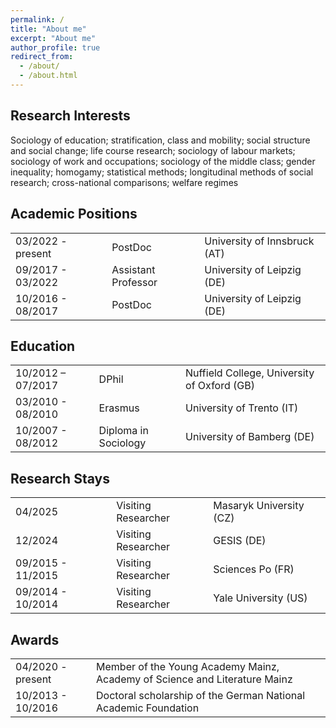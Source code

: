 ```yaml
---
permalink: /
title: "About me"
excerpt: "About me"
author_profile: true
redirect_from: 
  - /about/
  - /about.html
---
```


## Research Interests

Sociology of education; stratification, class and mobility; social structure and social change; life course research; sociology of labour markets; sociology of work and occupations; sociology of the middle class; gender inequality; homogamy; statistical methods; longitudinal methods of social research; cross-national comparisons; welfare regimes



## Academic Positions

|                       |                                 |                                           |
|-----------------------|---------------------------------|-------------------------------------------|
| 03/2022 - present     | PostDoc                        | University of Innsbruck (AT)             |
| 09/2017 - 03/2022     | Assistant Professor            | University of Leipzig (DE)               |
| 10/2016 - 08/2017     | PostDoc                        | University of Leipzig (DE)               |

## Education

|                       |                                 |                                           |
|-----------------------|---------------------------------|-------------------------------------------|
| 10/2012 – 07/2017     | DPhil                          | Nuffield College, University of Oxford (GB) |
| 03/2010 - 08/2010     | Erasmus                        | University of Trento (IT)                |
| 10/2007 - 08/2012     | Diploma in Sociology           | University of Bamberg (DE)               |

## Research Stays

|                       |                                 |                                           |
|-----------------------|---------------------------------|-------------------------------------------|
| 04/2025               | Visiting Researcher            | Masaryk University (CZ)                  |
| 12/2024               | Visiting Researcher            | GESIS (DE)                               |
| 09/2015 - 11/2015     | Visiting Researcher            | Sciences Po (FR)                         |
| 09/2014 - 10/2014     | Visiting Researcher            | Yale University (US)                     |

## Awards

|                       |                                 |
|-----------------------|---------------------------------|
| 04/2020 - present     | Member of the Young Academy Mainz, Academy of Science and Literature Mainz |
| 10/2013 - 10/2016     | Doctoral scholarship of the German National Academic Foundation |

